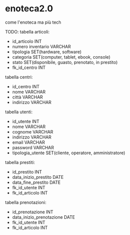 # enoteca2.0

come l'enoteca ma più tech

TODO:
tabella articoli:

- id_articolo               INT
- numero inventario         VARCHAR
- tipologia                 SET(hardware, software)
- categoria                 SET(computer, tablet, ebook, console)
- stato                     SET(disponibile, guasto, prenotato, in prestito)
- fk_id_centro              INT

tabella centri:

- id_centro                 INT
- nome                      VARCHAR
- città                     VARCHAR
- indirizzo                 VARCHAR

tabella utenti:

- id_utente                 INT
- nome                      VARCHAR
- cognome                   VARCHAR
- indirizzo                 VARCHAR
- email                     VARCHAR
- password                  VARCHAR
- tipologia_utente          SET(cliente, operatore, amministratore)

tabella prestiti:

- id_prestito               INT
- data_inizio_prestito      DATE
- data_fine_prestito        DATE
- fk_id_utente              INT
- fk_id_articolo            INT

tabella prenotazioni:

- id_prenotazione           INT
- data_inizio_prenotazione  DATE
- fk_id_utente              INT
- fk_id_articolo            INT
